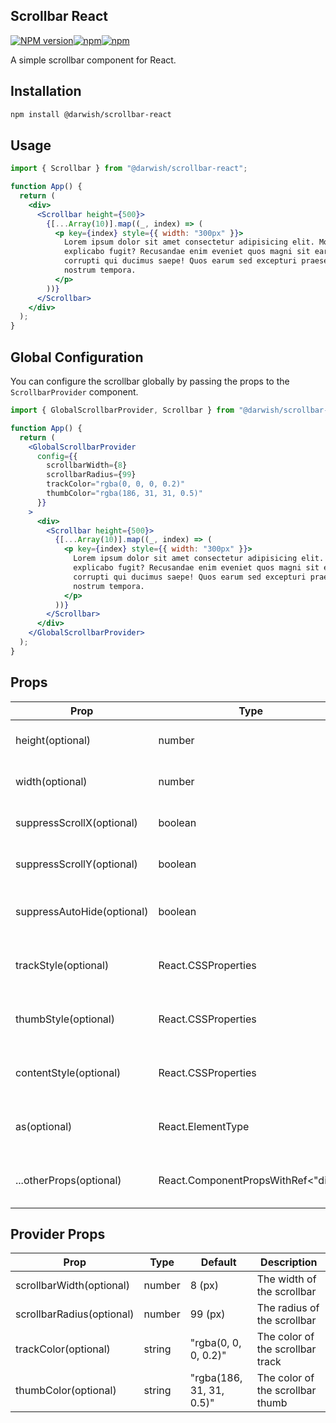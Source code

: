 ## Scrollbar React

[![NPM version](https://img.shields.io/npm/v/@darwish/scrollbar-react.svg?style=flat)](https://www.npmjs.com/package/@darwish/scrollbar-react)[![npm](https://img.shields.io/npm/dt/@darwish/scrollbar-react.svg)](https://www.npmjs.com/package/@darwish/scrollbar-react)[![npm](https://img.shields.io/npm/dw/@darwish/scrollbar-react.svg)](https://www.npmjs.com/package/@darwish/scrollbar-react)

A simple scrollbar component for React.

## Installation

```bash
npm install @darwish/scrollbar-react
```

## Usage

```jsx
import { Scrollbar } from "@darwish/scrollbar-react";

function App() {
  return (
    <div>
      <Scrollbar height={500}>
        {[...Array(10)].map((_, index) => (
          <p key={index} style={{ width: "300px" }}>
            Lorem ipsum dolor sit amet consectetur adipisicing elit. Modi qui
            explicabo fugit? Recusandae enim eveniet quos magni sit earum,
            corrupti qui ducimus saepe! Quos earum sed excepturi praesentium,
            nostrum tempora.
          </p>
        ))}
      </Scrollbar>
    </div>
  );
}
```

## Global Configuration

You can configure the scrollbar globally by passing the props to the `ScrollbarProvider` component.

```jsx
import { GlobalScrollbarProvider, Scrollbar } from "@darwish/scrollbar-react";

function App() {
  return (
    <GlobalScrollbarProvider
      config={{
        scrollbarWidth={8}
        scrollbarRadius={99}
        trackColor="rgba(0, 0, 0, 0.2)"
        thumbColor="rgba(186, 31, 31, 0.5)"
      }}
    >
      <div>
        <Scrollbar height={500}>
          {[...Array(10)].map((_, index) => (
            <p key={index} style={{ width: "300px" }}>
              Lorem ipsum dolor sit amet consectetur adipisicing elit. Modi qui
              explicabo fugit? Recusandae enim eveniet quos magni sit earum,
              corrupti qui ducimus saepe! Quos earum sed excepturi praesentium,
              nostrum tempora.
            </p>
          ))}
        </Scrollbar>
      </div>
    </GlobalScrollbarProvider>
  );
}
```

## Props

| Prop              | Type   | Default | Description                              |
| ----------------- | ------ | ------- | ---------------------------------------- |
| height(optional)            | number | 0 (px)    | The height of the scrollbar              |
| width(optional)             | number | 0 (px)     | The width of the scrollbar               |
| suppressScrollX(optional)   | boolean | false   | Suppress horizontal scrolling            |
| suppressScrollY(optional)   | boolean | false   | Suppress vertical scrolling              |
| suppressAutoHide(optional)  | boolean | false   | Suppress auto-hiding of the scrollbar    |
| trackStyle(optional)        | React.CSSProperties | {}      | The style of the scrollbar track         |
| thumbStyle(optional)        | React.CSSProperties | {}      | The style of the scrollbar thumb         |
| contentStyle(optional)      | React.CSSProperties | {}      | The style of the scrollbar content       |
| as(optional)                | React.ElementType | "div"   | The element to render the scrollbar as   |
| ...otherProps(optional)        | React.ComponentPropsWithRef<"div">    | null    | Any other props to pass to the element   |

## Provider Props

| Prop              | Type   | Default | Description                              |
| ----------------- | ------ | ---------------------------------------- | -------- |
| scrollbarWidth(optional)   | number | 8 (px)   | The width of the scrollbar               |
| scrollbarRadius(optional)  | number | 99 (px)    | The radius of the scrollbar              |
| trackColor(optional)       | string | "rgba(0, 0, 0, 0.2)"  | The color of the scrollbar track         |
| thumbColor(optional)       | string | "rgba(186, 31, 31, 0.5)"     | The color of the scrollbar thumb         |